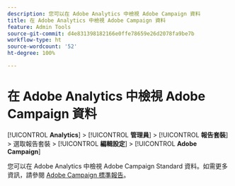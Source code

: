 ```yaml
---
description: 您可以在 Adobe Analytics 中檢視 Adobe Campaign 資料
title: 在 Adobe Analytics 中檢視 Adobe Campaign 資料
feature: Admin Tools
source-git-commit: d4e831398182166e0ffe78659e26d2078fa9be7b
workflow-type: ht
source-wordcount: '52'
ht-degree: 100%

---
```



# 在 Adobe Analytics 中檢視 Adobe Campaign 資料

[!UICONTROL **Analytics**] > [!UICONTROL **管理員**] > [!UICONTROL **報告套裝**] > 選取報告套裝 > [!UICONTROL **編輯設定**] > [!UICONTROL **Adobe Campaign**]

您可以在 Adobe Analytics 中檢視 Adobe Campaign Standard 資料。如需更多資訊，請參閱 [Adobe Campaign 標準報告](/help/integrate/adobe-campaign.md)。